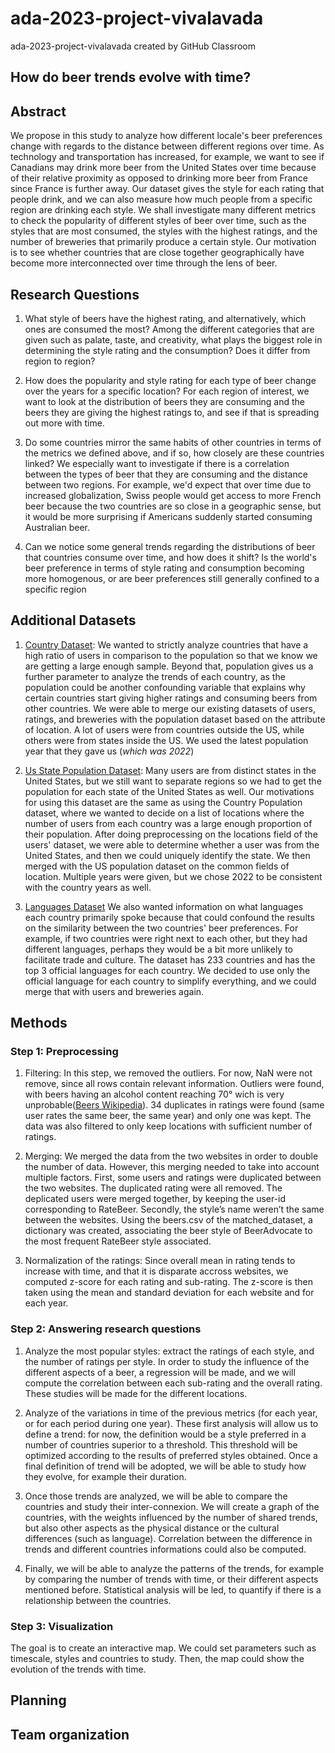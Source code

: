 # ada-2023-project-vivalavada
ada-2023-project-vivalavada created by GitHub Classroom

## How do beer trends evolve with time? 

## Abstract 

We propose in this study to analyze how different locale's beer preferences change with regards to the distance between different regions over time. As technology and transportation has increased, for example, we want to see if Canadians may drink more beer from the United States over time because of their relative proximity as opposed to drinking more beer from France since France is further away. Our dataset gives the style for each rating that people drink, and we can also measure how much people from a specific region are drinking each style. We shall investigate many different metrics to check the popularity of different styles of beer over time, such as the styles that are most consumed, the styles with the highest ratings, and the number of breweries that primarily produce a certain style. Our motivation is to see whether countries that are close together geographically have become more interconnected over time through the lens of beer. 

## Research Questions

1. What style of beers have the highest rating, and alternatively, which ones are consumed the most? Among the different categories that are given such as palate, taste, and creativity, what plays the biggest role in determining the style rating and the consumption? Does it differ from region to region? 

2. How does the popularity and style rating for each type of beer change over the years for a specific location? For each region of interest, we want to look at the distribution of beers they are consuming and the beers they are giving the highest ratings to, and see if that is spreading out more with time. 

3. Do some countries mirror the same habits of other countries in terms of the metrics we defined above, and if so, how closely are these countries linked? We especially want to investigate if there is a correlation between the types of beer that they are consuming and the distance between two regions. For example, we'd expect that over time due to increased globalization, Swiss people would get access to more French beer because the two countries are so close in a geographic sense, but it would be more surprising if Americans suddenly started consuming Australian beer. 

4. Can we notice some general trends regarding the distributions of beer that countries consume over time, and how does it shift? Is the world's beer preference in terms of style rating and consumption becoming more homogenous, or are beer preferences still generally confined to a specific region

## Additional Datasets 

1. [Country Dataset](https://www.kaggle.com/datasets/iamsouravbanerjee/world-population-dataset): We wanted to strictly analyze countries that have a high ratio of users in comparison to the population so that we know we are getting a large enough sample. Beyond that, population gives us a further parameter to analyze the trends of each country, as the population could be another confounding variable that explains why certain countries start giving higher ratings and consuming beers from other countries. We were able to merge our existing datasets of users, ratings, and breweries with the population dataset based on the attribute of location. A lot of users were from countries outside the US, while others were from states inside the US. We used the latest population year that they gave us (*which was 2022*)

2. [Us State Population Dataset](https://www.census.gov/data/tables/time-series/demo/popest/2020s-state-total.html): Many users are from distinct states in the United States, but we still want to separate regions so we had to get the population for each state of the United States as well. Our motivations for using this dataset are the same as using the Country Population dataset, where we wanted to decide on a list of locations where the number of users from each country was a large enough proportion of their population. After doing preprocessing on the locations field of the users' dataset, we were able to determine whether a user was from the United States, and then we could uniquely identify the state. We then merged with the US population dataset on the common fields of location. Multiple years were given, but we chose 2022 to be consistent with the country years as well.

3. [Languages Dataset](https://resourcewatch.org/data/explore/soc_071_world_languages?section=Discover&selectedCollection=&zoom=3&lat=0&lng=0&pitch=0&bearing=0&basemap=dark&labels=light&layers=%5B%7B%22dataset%22%3A%2220662342-dcdd-4a42-9f58-bcc80217de71%22%2C%22opacity%22%3A1%2C%22layer%22%3A%22f2d76e6b-060d-4dc9-83ea-284bef6b2aae%22%7D%5D&aoi=&page=1&sort=most-viewed&sortDirection=-1)
   We also wanted information on what languages each country primarily spoke because that could confound the results on the similarity between the two countries' beer preferences. For example, if two countries were right next to each other, but they had different languages, perhaps they would be a bit more unlikely to facilitate trade and culture. The dataset has 233 countries and has the top 3 official languages for each country. We decided to use only the official language for each country to simplify everything, and we could merge that with users and breweries again. 


## Methods 

### Step 1: Preprocessing 

1. Filtering: In this step, we removed the outliers. For now, NaN were not remove, since all rows contain relevant information. Outliers were found, with beers having an alcohol content reaching 70° wich is very unprobable([Beers Wikipedia](https://en.wikipedia.org/wiki/Beer#:~:text=Beer%20ranges%20from%20less%20than,by%20the%20freeze%2Ddistilling%20process)). 34 duplicates in ratings were found (same user rates the same beer, the same year) and only one was kept. The data was also filtered to only keep locations with sufficient number of ratings. 
 
2. Merging: We merged the data from the two websites in order to double the number of data. However, this merging needed to take into account multiple factors. First, some users and ratings were duplicated between the two websites. The duplicated rating were all removed. The deplicated users were merged together, by keeping the user-id corresponding to RateBeer. Secondly, the style’s name weren’t the same between the websites. Using the beers.csv of the matched_dataset, a dictionary was created, associating the beer style of BeerAdvocate to the most frequent RateBeer style associated.

3. Normalization of the ratings: Since overall mean in rating tends to increase with time, and that it is disparate accross websites, we computed z-score for each rating and sub-rating. The z-score is then taken using the mean and standard deviation for each website and for each year.

### Step 2: Answering research questions 

1. Analyze the most popular styles:  extract the ratings of each style, and the number of ratings per style. In order to study the influence of the different aspects of a beer, a regression will be made, and we will compute the correlation between each sub-rating and the overall rating. These studies will be made for the different locations. 

2. Analyze of the variations in time of the previous metrics (for each year, or for each period during one year). These first analysis will allow us to define a trend: for now, the definition would be a style preferred in a number of countries superior to a threshold. This threshold will be optimized according to the results of preferred styles obtained. Once a final definition of trend will be adopted, we will be able to study how they evolve, for example their duration.

3. Once those trends are analyzed, we will be able to compare the countries and study their inter-connexion. We will create a graph of the countries, with the weights influenced by the number of shared trends, but also other aspects as the physical distance or the cultural differences (such as language). Correlation between the difference in trends and different countries informations could also be computed. 

4. Finally, we will be able to analyze the patterns of the trends, for example by comparing the number of trends with time, or their different aspects mentioned before. Statistical analysis will be led, to quantify if there is a relationship between the countries. 

### Step 3: Visualization

The goal is to create an interactive map. We could set parameters such as timescale, styles and countries to study. Then, the map could show the evolution of the trends with time. 

## Planning

## Team organization


